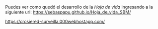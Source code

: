 Puedes ver como quedó el desarrollo de la *Hoja de vida* ingresando a la siguiente url:
https://sebaspapu.github.io/Hoja_de_vida_SBM/

https://crosiered-surveilla.000webhostapp.com/

